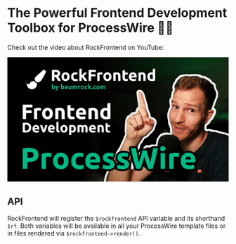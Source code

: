 # The Powerful Frontend Development Toolbox for ProcessWire 🚀🚀

Check out the video about RockFrontend on YouTube:

<a href='https://www.youtube.com/watch?v=7CoIj--u4ps'><img src=thumb.jpg></a>

## API

RockFrontend will register the `$rockfrontend` API variable and its shorthand `$rf`. Both variables will be available in all your ProcessWire template files or in files rendered via `$rockfrontend->render()`.
